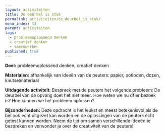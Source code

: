 ```yaml
---
layout: activiteiten
title: De deurbel is stuk
permalink: activiteiten/de_deurbel_is_stuk/
menu_index: 13
parent: activiteiten
tags:
  - probleemoplossend denken
  - creatief denken
  - samenwerken
published: true
---
```


**Doel:** probleemoplossend denken, creatief denken

**Materialen:** afhankelijk van ideeën van de peuters: papier, potloden, dozen, knutselmateriaal

**Uitdagende activiteit:** Bespreek met de peuters het volgende probleem: De deurbel van de opvang doet het niet meer. Hoe weten we nu of er bezoek is? Hoe kunnen we het probleem oplossen?

**Bijzonderheden:** Deze opdracht is het leukst en meest betekenisvol als de bel ook echt uitgezet kan worden en de oplossingen van de peuters ècht getest kunnen worden. Neem de tijd om samen verschillende ideeën te bespreken en verwonder je over de creativiteit van de peuters!
